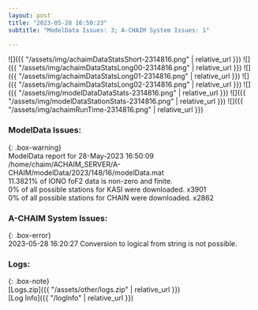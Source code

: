 ```yaml
---
layout: post
title: "2023-05-28 16:50:23"
subtitle: "ModelData Issues: 3; A-CHAIM System Issues: 1"

---
```


![]({{ "/assets/img/achaimDataStatsShort-2314816.png" | relative_url }})
![]({{ "/assets/img/achaimDataStatsLong00-2314816.png" | relative_url }})
![]({{ "/assets/img/achaimDataStatsLong01-2314816.png" | relative_url }})
![]({{ "/assets/img/achaimDataStatsLong02-2314816.png" | relative_url }})
![]({{ "/assets/img/modelDataDataStats-2314816.png" | relative_url }})
![]({{ "/assets/img/modelDataStationStats-2314816.png" | relative_url }})
![]({{ "/assets/img/achaimRunTime-2314816.png" | relative_url }})


### ModelData Issues:  
  
{: .box-warning}  
 ModelData report for 28-May-2023 16:50:09   
 /home/chaim/ACHAIM_SERVER/A-CHAIM/modelData/2023/148/16/modelData.mat   
 11.3821% of IONO foF2 data is non-zero and finite.   
 0% of all possible stations for KASI were downloaded. x3901   
 0% of all possible stations for CHAIN were downloaded. x2862   
  
### A-CHAIM System Issues:  
  
{: .box-error}  
2023-05-28 16:20:27 Conversion to logical from string is not possible.  

### Logs:  
  
{: .box-note}  
[Logs.zip]({{ "/assets/other/logs.zip" | relative_url }})  
[Log Info]({{ "/logInfo" | relative_url }})  
